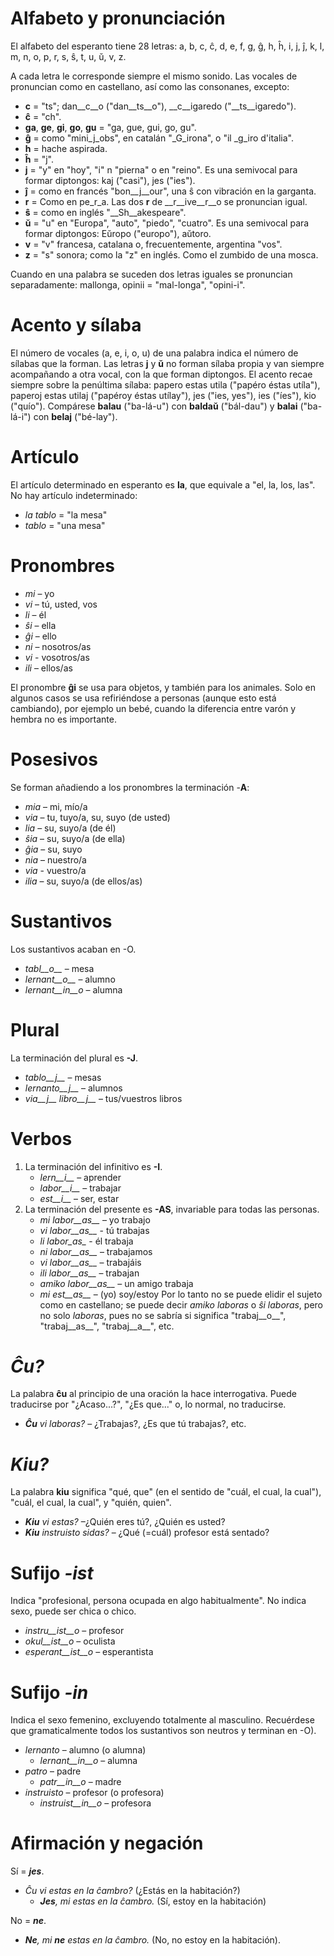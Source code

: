 # Alfabeto y pronunciación

El alfabeto del esperanto tiene 28 letras: a, b, c, ĉ, d, e, f, g, ĝ, h, ĥ, i, j, ĵ, k, l, m, n, o, p, r, s, ŝ, t, u, ŭ, v, z.

A cada letra le corresponde siempre el mismo sonido. Las vocales de pronuncian como en castellano, así como las consonanes, excepto:

- __c__ = "ts"; dan__c__o ("dan__ts__o"), __c__igaredo ("__ts__igaredo").
- __ĉ__ = "ch".
- __ga__, __ge__, __gi__, __go__, __gu__ = "ga, gue, gui, go, gu".
- __ĝ__ = como "mini_j_obs", en catalán "_G_irona", o "il _g_iro d'italia".
- __h__ = hache aspirada.
- __ĥ__ = "j".
- __j__ = "y" en "hoy", "i" n "pierna" o en "reino".
Es una semivocal para formar diptongos: kaj ("casi"), jes ("ies").
- __ĵ__ = como en francés "bon__j__our", una ŝ con vibración en la garganta.
- __r__ = Como en pe_r_a. Las dos __r__ de __r__ive__r__o se pronuncian igual.
- __ŝ__ = como en inglés "__Sh__akespeare".
- __ŭ__ = "u" en "Europa", "auto", "piedo", "cuatro".
Es una semivocal para formar diptongos: Eŭropo ("europo"), aŭtoro.
- __v__ = "v" francesa, catalana o, frecuentemente, argentina "vos".
- __z__ = "s" sonora; como la "z" en inglés. Como el zumbido de una mosca.

Cuando en una palabra se suceden dos letras iguales se pronuncian separadamente: mallonga, opinii = "mal-longa", "opini-i".

# Acento y sílaba

El número de vocales (a, e, i, o, u) de una palabra indica el número de sílabas que la forman.
Las letras __j__ y __ŭ__ no forman sílaba propia y van siempre acompañando a otra vocal, con la que forman diptongos.
El acento recae siempre sobre la penúltima sílaba: papero estas utila ("papéro éstas utíla"), paperoj estas utilaj ("papéroy éstas utílay"), jes ("ies, yes"), ies ("íes"), kio ("quío").
Compárese __balau__ ("ba-lá-u") con __baldaŭ__ ("bál-dau") y __balai__ ("ba-lá-i") con __belaj__ ("bé-lay").

# Artículo

El artículo determinado en esperanto es __la__, que equivale a "el, la, los, las". No hay artículo indeterminado:

- *la tablo* = "la mesa"
- *tablo* = "una mesa"

# Pronombres

- *mi* – yo
- *vi* – tú, usted, vos
- *li* – él
- *ŝi* – ella
- *ĝi* – ello
- *ni* – nosotros/as
- *vi* - vosotros/as
- *ili* – ellos/as

El pronombre __ĝi__ se usa para objetos, y también para los animales. Solo en algunos casos se usa refiriéndose a personas (aunque esto está cambiando), por ejemplo un bebé, cuando la diferencia entre varón y hembra no es importante.

# Posesivos

Se forman añadiendo a los pronombres la terminación -__A__:

- *mia* – mi, mío/a
- *via* – tu, tuyo/a, su, suyo (de usted)
- *lia* – su, suyo/a (de él)
- *ŝia* – su, suyo/a (de ella)
- *ĝia* – su, suyo
- *nia* – nuestro/a
- *via* - vuestro/a
- *ilia* – su, suyo/a (de ellos/as)

# Sustantivos

Los sustantivos acaban en -O.

- *tabl__o__* – mesa
- *lernant__o__* – alumno
- *lernant__in__o* – alumna

# Plural

La terminación del plural es __-J__.

- *tablo__j__* – mesas
- *lernanto__j__* – alumnos
- *via__j__ libro__j__* – tus/vuestros libros

# Verbos

1. La terminación del infinitivo es __-I__.
   - *lern__i__* – aprender
   - *labor__i__* – trabajar
   - *est__i__* – ser, estar
2. La terminación del presente es __-AS__, invariable para todas las personas.
   - *mi labor__as__* – yo trabajo
   - *vi labor__as__* - tú trabajas
   - *li labor_as_* - él trabaja
   - *ni labor__as__* – trabajamos
   - *vi labor__as__* – trabajáis
   - *ili labor__as__* – trabajan
   - *amiko labor__as__* – un amigo trabaja
   - *mi est__as__* – (yo) soy/estoy
   Por lo tanto no se puede elidir el sujeto como en castellano; se puede decir *amiko laboras* o *ŝi laboras*, pero no solo *laboras*, pues no se sabría si significa "trabaj__o__", "trabaj__as__", "trabaj__a__", etc.

# *Ĉu?*

La palabra __ĉu__ al principio de una oración la hace interrogativa. Puede traducirse por "¿Acaso...?", "¿Es que..." o, lo normal, no traducirse.
- *__Ĉu__ vi laboras?* – ¿Trabajas?, ¿Es que tú trabajas?, etc.

# *Kiu?*

La palabra __kiu__ significa "qué, que" (en el sentido de "cuál, el cual, la cual"), "cuál, el cual, la cual", y "quién, quien".

- *__Kiu__ vi estas?* –¿Quién eres tú?, ¿Quién es usted?
- *__Kiu__ instruisto sidas?* – ¿Qué (=cuál) profesor está sentado?

# Sufijo *-ist*

Indica "profesional, persona ocupada en algo habitualmente". No indica sexo, puede ser chica o chico.

- *instru__ist__o* – profesor
- *okul__ist__o* – oculista
- *esperant__ist__o* – esperantista

# Sufijo *-in*

Indica el sexo femenino, excluyendo totalmente al masculino. 
Recuérdese que gramaticalmente todos los sustantivos son neutros y terminan en -O).

- *lernanto* – alumno (o alumna)
    - *lernant__in__o* – alumna
- *patro* – padre
    - *patr__in__o* – madre
- *instruisto* – profesor (o profesora)
    - *instruist__in__o* – profesora

# Afirmación y negación

Sí = *__jes__*.

- *Ĉu vi estas en la ĉambro?* (¿Estás en la habitación?)
  - *__Jes__, mi estas en la ĉambro.* (Sí, estoy en la habitación)

No = *__ne__*.

- *__Ne__, mi __ne__ estas en la ĉambro.* (No, no estoy en la habitación).
